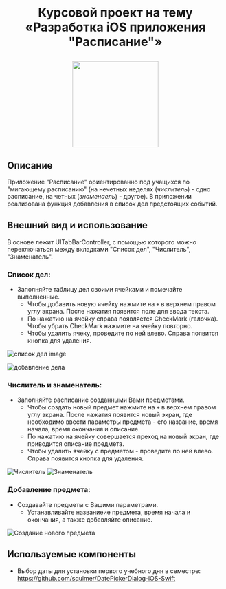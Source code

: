 # <p align="center">Курсовой проект на тему <br/>«Разработка iOS приложения "Расписание"» 
<p align="center">
  <img src="https://github.com/Aksiniya/schedule/blob/master/images/BMSTU%20logo.png" width="200">
</p>

## Описание
Приложение "Расписание" ориентированно под учащихся по "мигающему расписанию" (на нечетных неделях (*числитель*) - одно расписание, на четных (*знаменаель*) - другое).
В приложении реализована функция добавления в список дел предстоящих событий.

## Внешний вид и использование
В основе лежит UITabBarController, с помощью которого можно переключаться между вкладками "Список дел", "Числитель", "Знаменатель".

### Список дел:

* Заполняйте таблицу дел своими ячейками и помечайте выполненные.
  * Чтобы добавить новую ячейку нажмите на `+` в верхнем правом углу экрана. После нажатия появится поле для ввода текста.
  * По нажатию на ячейку справа появляется CheckMark (галочка). Чтобы убрать CheckMark нажмите на ячейку повторно.
  * Чтобы удалить ячеку, проведите по ней влево. Справа появится кнопка для удаления.

![список дел image](https://github.com/Aksiniya/schedule/blob/master/images/%D1%81%D0%BF%D0%B8%D1%81%D0%BE%D0%BA%20%D0%B4%D0%B5%D0%BB.png)

![добавление дела](https://github.com/Aksiniya/schedule/blob/master/images/%D0%B4%D0%BE%D0%B1%D0%B0%D0%B2%D0%BB%D0%B5%D0%BD%D0%B8%D0%B5%20%D0%B4%D0%B5%D0%BB%D0%B0.png)

### Числитель и знаменатель:

* Заполняйте расписание созданными Вами предметами.
  * Чтобы создать новый предмет нажмите на `+` в верхнем правом углу экрана. После нажатия появится новый экран, где необходимо ввести параметры предмета - его название, время начала, время окончания и описание.
  * По нажатию на ячейку совершается преход на новый экран, где приводится описание предмета.
  * Чтобы удалить ячейку с предметом - проведите по ней влево. Справа появится кнопка для удаления.
  
![Числитель](https://github.com/Aksiniya/schedule/blob/master/images/%D1%87%D0%B8%D1%81%D0%BB%D0%B8%D1%82%D0%B5%D0%BB%D1%8C.png)    ![Знаменатель](https://github.com/Aksiniya/schedule/blob/master/images/%D0%B7%D0%BD%D0%B0%D0%BC%D0%B5%D0%BD%D0%B0%D1%82%D0%B5%D0%BB%D1%8C.png)

### Добавление предмета:

* Создавайте предметы с Вашими параметрами.
  * Устанавливайте названиеие предмета, время начала и окончания, а также добавляйте описание.

![Создание нового предмета](https://github.com/Aksiniya/schedule/blob/master/images/%D1%81%D0%BE%D0%B7%D0%B4%D0%B0%D0%BD%D0%B8%D0%B5%20%D0%BD%D0%BE%D0%B2%D0%BE%D0%B3%D0%BE%20%D0%BF%D1%80%D0%B5%D0%B4%D0%BC%D0%B5%D1%82%D0%B0.png)

## Используемые компоненты

* Выбор даты для установки первого учебного дня в семестре: https://github.com/squimer/DatePickerDialog-iOS-Swift
